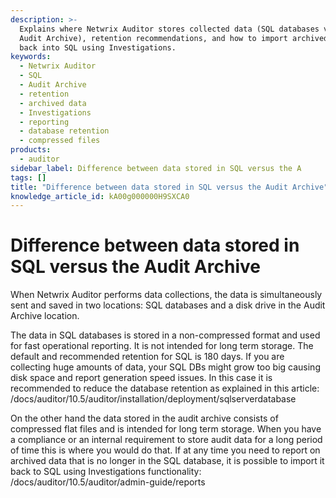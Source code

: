 ```yaml
---
description: >-
  Explains where Netwrix Auditor stores collected data (SQL databases vs. the
  Audit Archive), retention recommendations, and how to import archived data
  back into SQL using Investigations.
keywords:
  - Netwrix Auditor
  - SQL
  - Audit Archive
  - retention
  - archived data
  - Investigations
  - reporting
  - database retention
  - compressed files
products:
  - auditor
sidebar_label: Difference between data stored in SQL versus the A
tags: []
title: "Difference between data stored in SQL versus the Audit Archive"
knowledge_article_id: kA00g000000H9SXCA0
---
```


# Difference between data stored in SQL versus the Audit Archive

When Netwrix Auditor performs data collections, the data is simultaneously sent and saved in two locations: SQL databases and a disk drive in the Audit Archive location.

The data in SQL databases is stored in a non-compressed format and used for fast operational reporting. It is not intended for long term storage. The default and recommended retention for SQL is 180 days. If you are collecting huge amounts of data, your SQL DBs might grow too big causing disk space and report generation speed issues. In this case it is recommended to reduce the database retention as explained in this article: /docs/auditor/10.5/auditor/installation/deployment/sqlserverdatabase

On the other hand the data stored in the audit archive consists of compressed flat files and is intended for long term storage. When you have a compliance or an internal requirement to store audit data for a long period of time this is where you would do that. If at any time you need to report on archived data that is no longer in the SQL database, it is possible to import it back to SQL using Investigations functionality: /docs/auditor/10.5/auditor/admin-guide/reports
